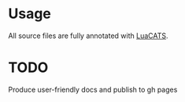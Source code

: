 # Usage
All source files are fully annotated with [LuaCATS](https://luals.github.io/wiki/annotations/).

# TODO
Produce user-friendly docs and publish to gh pages